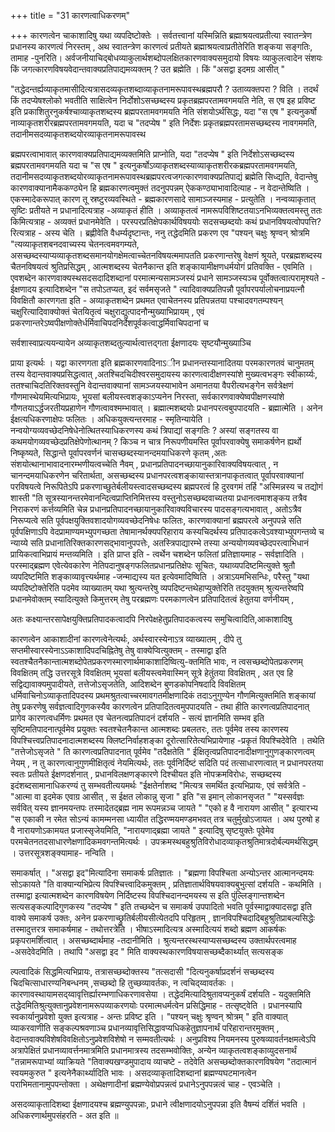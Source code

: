 +++
title = "31 कारणत्वाधिकरणम्"

+++
कारणत्वेन चाकाशादिषु यथा व्यपदिष्टोक्तेः । सर्वतत्त्वानां यस्मिन्निति ब्रह्माश्रयत्वप्रतीत्या स्वातन्त्रेण प्रधानस्य कारणत्वं निरस्तम् , अथ स्वातन्त्रेण कारणत्वं प्रतीयते ब्रह्माश्रयत्वाप्रतीतेरिति शङ्कया सङ्गतिः, तामाह -पुनरिति। अर्वजनीयाचिद्बोधव्याकुलार्थशब्दोपलक्षितकारणवाक्यसमुदायो विषयः व्याकुलत्वादेन संशयः किं जगत्कारणविषयवेदान्तवाक्यप्रतिपाद्यमव्यक्तम् ? उत ब्रह्मेति । किं "असद्वा इदमग्र आसीत् "

"तद्धेदन्तर्ह्यव्याकृतमासीदित्यत्रासदव्यकृतशब्दाव्याकृतनामरूपावस्थब्रह्मपरौ ? उताव्यक्तपरा ? विति । तदर्थं किं तदप्येषश्लोको भवतीति साक्षित्वेन निर्दोशोऽसच्छब्दस्य प्रकृतब्रह्मपरतामवगमयति नेति, स एष इह प्रविष्ट इति प्रकाशितुरनुकर्षश्चाव्याकृतशब्दस्य ब्रह्मपरतामवगमयति नेति संशयोऽर्थसिद्धः, यदा "स एष " इत्यनुकर्षो नाव्याकृतशरीरब्रह्मपरतामवगमयति, यदा च "तदप्येष " इति निर्देशः प्रकृतब्रह्मपरतामसच्छब्दस्य नावगममति, तदानीमसदव्याकृतशब्दयोरव्याकृतनामरूपावस्थ

ब्रह्मपरत्वाभावात् कारणवाक्यप्रतिपाद्यमव्यक्तमिति प्राप्नोति, यदा "तदप्येष " इति निर्देशोऽसच्छब्दस्य ब्रह्मपरतामवगमयति यदा च "स एष " इत्यनुकर्षोऽव्याकृतशब्दस्याव्याकृतशरीरकब्रह्मपरतामवगमयति, तदानीमसदव्याकृतशब्दयोरव्याकृतनामरूपावस्थब्रह्मपरत्वजगत्कारणवाक्यप्रतिपाद्यं ब्रह्मेति सिध्द्यति, वेदान्तेषु कारणवाक्यानामैककण्ठ्येन हि ब्रह्मकारणत्वमुक्तं तदनुपपन्नम् ऐककण्ठ्याभावादित्याह - न वेदान्तेष्विति । एकस्मादेकरूपात् कारण तू स्रष्टुरव्यवस्थिते - ब्रह्मकारणसादे सामाञ्जस्यमाह - प्रत्युतेति । नन्वव्याकृतात् सृष्टिः प्रतीयते न प्रधानादित्यत्राह -अव्याकृतं हीति । अव्याकृतत्वं नामरूपविशिष्टतयाऽनभिव्यक्तत्वमस्तु ततः किमित्यत्राह - अव्यक्तं प्रधानमेवेति । परस्परप्रतिक्षेपकार्थविषययोः सदसच्छब्दयोः कथं प्रधानविषयत्वोपपत्ति? रित्यत्राह - अस्य चेति । ब्रह्णीवेति वैधर्म्यदृष्टान्तः, ननु तद्धेदमिति प्रकरण एव "पश्यन् चक्षुः श्रृण्वन् श्रोत्रमि "त्यव्याकृतशबनदवाच्यस्य चेतनत्वमवगम्यते, असच्छब्दस्याप्यव्याकृतशब्दसमानयोगक्षेमत्वाच्चेतनविषयत्ममापतति प्रकरणान्तरेषु वेक्षणं श्रूयते, परब्रह्मशब्दस्य चैतनविषयत्वं श्रुतिप्रसिद्धम् , आत्मशब्दस्य चेतनैकान्त इति शङ्कायामीक्षणधर्मयोगं प्रतिवक्ति - एवमिति । एवशब्देन कारणवाक्यस्थसदसदादिशब्दानां परमात्मन्यसामञ्जस्यं प्रधाने सामञ्जस्यञ्च पूर्वोक्तत्वात्परामृश्यते - ईक्षणादय इत्यादिशब्देन "स तपोऽतप्यत, इदं सर्वमसृजते " त्यादिवाक्यप्रतिपन्नौ पूर्वापरपर्यालोचनाप्रयत्नौ विवक्षितौ कारणगता इति - अव्याकृतशब्देन प्रथमत एवाचेतनस्य प्रतिपन्नतया पश्चादवगतम्पश्यन् चक्षुरित्यादिवाक्योक्तं चेतयितृत्वं चक्षुराद्युत्पादनौन्मुख्याभिप्रायम् , एवं प्रकरणान्तरेऽष्वपीक्षणोक्तेर्धर्मिवाचिपदनिर्देशपूर्वकत्वाद्धर्मिवाचिपदानां च

सर्वशास्वाप्रत्ययन्यायेन अव्याकृतशब्दतुल्यार्थत्वात्तद्गता ईक्षणादयः सृष्टयौन्मुख्याञ्चि

प्राया इत्यर्थः । यद्वा कारणगता इति ब्रह्मकारणवादिनाऽीन प्रधानन्तस्यानादितया परमकारणतवं चानुमतम् तस्य वेदान्तवाक्यप्रसिद्धत्वात् ,अतश्चिदचिदीश्वरसमुदायस्य कारणत्वादीक्षणस्यांशे मुख्यत्वभङ्गः स्वीकार्य्यः, ततश्चाचिदतिरिक्तवस्तुनि वेदान्तवाक्यानां सामञ्जयस्याभावेन अमानतया वैपरीत्यभङ्गेन सर्वत्रेक्षणं गौणमास्थेयमित्यभिप्रायः, भूयसां बलीयस्त्वशङ्काऽप्यनेन निरस्ता, सर्वकारणवाक्येष्वपीक्षणस्यांशे गौणतयाऽर्द्धजरतीयप्रहाणेन गौणत्वावश्मम्भावात् । ब्रह्मात्मशब्दयोः प्रधानपरत्वबुपपादयति - ब्रह्मात्मेति । अनेन ईक्षत्यधिकरणाक्षेपः फलितः । अधिकयुक्त्यन्तरमाह - स्मृतिन्यायेति । नन्वयोग्यव्यवच्छेदनिषेधेनोत्थितस्याधिकरणस्य कथं त्रिपाद्यां सङ्गतिः ? अस्यां सङ्गतस्य वा कथमयोगव्यवच्छेदप्रतिक्षेपेणोत्थानम् ? किञ्च न चात्र निरूपणीयमस्ति पूर्वापरवाक्येषु समाकर्षणेन ह्यर्थो निष्कृष्यते, सिद्धान्ते पूर्वापरवर्णनं चासच्छब्दस्यानन्दमयाधिकरणे कृतम् ,अतः संशयोत्थानाभावादनारम्भणीयत्वच्चेति नैवम् , प्रधानप्रतिपादनच्छायानुकारिवाक्यविषयत्वात् , न चानन्दमयाधिकरणेन चरितार्थता, असच्छब्दस्य प्रधानपरत्वशङ्कायास्तत्रानपाकृतत्वात् पूर्वापरवाक्यानां परविषयत्वे निरूपितेऽपि प्रकरणाच्छुतेर्बलीयस्त्वादसच्छब्दस्य ब्रह्मपरत्वं हि दुरवगमं तर्हि "अस्मिन्नस्य च तद्योगं शास्ती "ति सूत्रस्यानन्तरमेवानन्दित्वप्राप्तिनिमित्तस्य वस्तुनोऽसच्छब्दवाच्यतया प्रधानत्वमाशङ्कय तत्रैव निराकरणं कर्त्तव्यमिति चेन्न प्रधानप्रतिपादनच्छायानुकारिवाक्यविचारस्य पादसङ्गत्यभावात् , अतोऽत्रैव निरूप्यत्वे सति पूर्वपक्षयुक्तिवशादयोगव्यवच्छेदनिषेधः फलितः, कारणवाक्यानां ब्रह्मपरत्वे अनुपपन्ने सति पूर्वपक्षिणाऽपि वेदप्रामाण्यमभ्युपगच्छता तेषामानर्थक्यपरिहाराय कस्यचिदर्थस्य प्रतिपादकत्वेऽवश्याभ्युपगन्तव्ये च न्याय्ये सति प्रधानातिरिक्तकारणसद्भावानुपपत्तेः, अतस्त्रिपाद्यारम्भे तस्या अन्ययोगव्यवच्छेदपरत्वाभिधानं प्रायिकत्वाभिप्रायं मन्तव्यमिति । इति प्राप्त इति - त्वर्थेन चशब्देन फलितां प्रतिज्ञायमाह - सर्वज्ञादिति । परस्माद्ब्रह्मण एवेत्येवकारेण नेतिपदानुषङ्गफलितप्रधानप्रतिक्षेपः सूचितः, यथाव्यपदिष्टमित्युक्ते श्रुतौ व्यपदिष्टमिति शङ्काव्यावृत्त्यर्थमाह -जन्माद्यस्य यत इत्येवमादिष्विति । अत्राऽयमभिसन्धिः, परैस्तु "यथा व्यपदिष्टोक्तेरिति पदमेव व्याख्यातम् यथा श्रुत्यन्तरेषु व्यपदिष्टन्तथेहाप्युक्तेरिति तदयुक्तम् श्रुत्यन्तरेष्वपि प्रधानमेवोक्तम् स्यादित्युक्ते किमुत्तरम् तेषु परब्रह्मणः परमकाणत्वेन प्रतिपादितत्वं हेतुतया वर्णनीयम् ,

अतः कक्ष्यान्तरसापेक्षयुक्तिप्रतिपादकत्वादपि निरपेक्षहेतुप्रतिपादकत्वस्य समुचित्वादिति,आकाशादिषु

कारणत्वेन आकाशादीनां कारणत्वेनेत्यर्थः, अर्थस्वारस्येनाऽत्र व्याख्यातम् , दीपे तु सप्तमीस्वारस्येनाऽऽकाशादिपदचिह्नितेषु तेषु वाक्येप्वित्युक्तम् - तस्माद्वा इति स्वतश्चैतनैकान्तात्मशब्दोपेतप्रकरणस्मारणार्थमाकाशादिष्वित्यु-क्तमिति भावः, न त्वसच्छब्दोपेतप्रकरणम् विवक्षितम् तद्धि उत्तरसूत्रे विवक्षितम् भूयसां बलीयस्त्वमेवास्मिन् सूत्रे हेतुंतया विवक्षितम् , अत एव हि सद्विद्यावाक्यमुपादीयते, तत्तेजोऽसृजतेति, आदिशब्देन बुणडकोपनिषदादि विवक्षितम् धर्मिवाचिनोऽव्याकृतादिपदस्य प्रथमश्रुतत्वाच्चरमावगतमीक्षणादिकं तदाऽनुगुण्येन गौणमित्युक्तमिति शङ्कायां तेषु प्रकरणेषु सर्वज्ञत्वादिगुणकस्यैव कारणत्वेन प्रतिपादितत्वमुपपादयति - तथा हीति कारणत्वप्रतिपादनात् प्रागेव कारणत्वधर्मिणः प्रथमत एव चेतनत्वप्रतिपादनं दर्शयति - सत्यं ज्ञानमिति सम्भव इति सृष्टिमतिपादनात्पूर्वमेव प्रयुक्तः स्वतश्चेतनैकान्त आत्मशब्दः प्रबलतरः, ततः पूर्वमेव तस्य कारणस्य विपश्चित्त्वप्रतिपादनादात्मशब्दस्य क्लिष्टनिर्वाहशङ्का दूरोत्सारितेत्यभिप्रायेणाह -प्रकृतं विपश्चिदेवेति । तथेति "तत्तेजोऽसृजते " ति कारणत्वप्रतिपादनात् पूर्वमेव "तदैक्षतेति " ईक्षितृत्वप्रतिपादनादीक्षणानुगुणङ्कारणत्वम् नेयम् , न तु कारणत्वानुगुणमीक्षितृत्वं नेयमित्यर्थः, ततः पूर्वनिर्दिष्टं सदिति पदं तत्साधारणत्वात् न प्रधानपरतया स्वतः प्रतीयते ईक्षणदर्शनात् , प्रधानविलक्षणङ्कारणे दिश्चीयत इति नोपक्रमविरोधः, सच्छब्दस्य इदंशब्दसामानाधिकरण्यं तु सम्भवतीत्ययमर्थः "ईक्षतेर्नाशब्द "मित्यत्र समर्थित इत्यभिप्रायः, एवं सर्वत्रेति - "आत्मा वा इदमेक एवाग्र आसीत् , स ईक्षत लोकान्नु सृजा " इति "स इमान् लोकानसृजत " "यस्सर्वज्ञः सर्ववित् यस्य ज्ञानमयन्तपः तस्मादेतद्ब्रह्म नाम रूपमन्नञ्च जायते " "एको ह वै नारायण आसीत् " इत्यारभ्य "स एकाकी न रमेत सोऽन्यं कामम्मनसा ध्यायीत तद्धिरण्मयमण्डमभवत् तत्र चतुर्मुखोऽजायत । अथ पुरुषो ह वै नारायणोऽकामयत प्रजास्सृजेयमिति, "नारायणाद्ब्रह्मा जायते " इत्यादिषु सृष्टयुक्तेः पूवेमेव परमचेतनतदसाधारणेक्षणादिकमवगन्तमित्यर्थः । उपक्रमस्थबहुश्रुतिविरोधादव्याकृतश्रुतिमात्रदोर्बल्यमर्थसिद्धम् । उत्तरसूत्रशङ्क्यामाह- नन्विति ।

समाकर्षात् । "असद्वा इद"मित्यादिना समाकर्षः प्रतिज्ञातः । "ब्रह्मणा विपश्चिता अन्योऽन्तर आत्मानन्दमयः सोऽकायते "ति वाक्यान्यभिप्रेत्य विपश्चित्त्वादिकमुक्तम् , प्रतिज्ञातार्थविषयवाक्यबुभुत्सां दर्शयति - कथमिति । तस्माद्वा इत्यात्मशब्देन कारणविषयेण निर्दिष्टस्य विपश्चिदानन्दमयस्य स इति पुंल्लिङ्गान्तशब्देन सत्यसङ्कल्पादिगुणकस्य "तदप्येष " इति तच्छब्देन च समाकर्ष उपपादितो भवति पूर्वस्माद्वाक्यादसद्वा इति वाक्ये समाकर्ष उक्तः, अनेन प्रकरणाच्छ्रुतिर्बलीयसीत्येतदपि परिहृतम् , ज्ञानविपश्चिदादिबहुश्रुतिप्राबल्यसिद्धेः तस्मादुत्तरत्र समाकर्षमाह - तथोत्तरत्रेति । भीषाऽस्मादित्यत्र अस्मादित्ययं शब्दो ब्रह्मण आकर्षकः प्रकृपरामर्शित्वात् । असच्छब्दार्थमाह -तदानीमिति । श्रुत्यन्तरस्थस्याप्यसच्छब्दस्य उक्तार्थपरत्वमाह -असदेवेदमिति । तथापि "असद्वा इद " मिति वाक्यस्थकारणविषयासच्छब्दैकार्थ्यात् सत्यसङ्क

ल्पत्वादिकं सिद्धमित्यभिप्रायः, तत्रासच्छब्दोक्तस्य "तत्सदासी "दित्यनुकर्षाप्रदर्शनं सच्छब्दस्य चिदचित्साधारण्यनिबन्धनम् ,सच्छब्दो हि तुच्छव्यावर्तकः, न त्वचिद्य्वावर्तकः । कारणावस्थायामसद्य्वावृत्तिर्ह्यारम्भणाधिकरणावसेया । तद्धेदमित्यादिश्रुतावप्यनुकर्षं दर्शयति - यदुक्तमिति तद्धेदमितिश्रुत्युक्तानुप्रवेशनामरूपव्याकरणयोः परमात्मधर्मत्वेन प्रसिद्धिमाह - तत्सृष्ट्वेति । प्रधानस्यापि स्वकार्यानुप्रवेशो युक्त इत्यत्राह - अन्तः प्रविष्ट इति । "पश्यन् चक्षुः श्रृण्वन् श्रोत्रम् " इति वाक्यात् व्याकरवाणीति सङ्कल्पश्रवणाञ्च प्रधानव्यावृत्तिसिद्धावप्यधिकहेतुज्ञापनार्थं परिहारान्तरमुक्तम् , वेदान्तवाक्यविशेषविवक्षितोऽनुप्रवेशविशेषो न सम्मवतीत्यर्थः । अनुप्रविश्य नियमनस्य पुरुषव्यावर्तनक्षमत्वेऽपि अत्रापेक्षितं प्रधानव्यावर्त्तनमात्रमिति प्रधानमात्रस्य तदसम्भवोक्तिः, अन्येन व्याकृतत्वशङ्काव्युदसनार्थं "तन्नामरूपाभ्यां व्याक्रियते "तिवाक्यखण्डमुपादाय व्याचष्टे - तदेवेति असच्छब्दोक्तकारणविषयेण "तदात्मानं स्वयमकुरुत " इत्यनेनैकार्थ्यादिति भावः । असदव्याकृतादिशब्दानां ब्रह्मण्यघटमानत्वेन पराभिमतानामुपपन्तोक्ता । अथेक्षणादीनां ब्रह्मण्येवोप्रपन्नत्वं प्रधानेऽनुपपन्नत्वं चाह - एवञ्चेति ।

असदव्याकृतादिशब्दा ईक्षणादयश्च ब्रह्मण्युपपन्नाः, प्रधाने त्वीक्षणादयोऽनुपपन्ना इति वैषम्यं दर्शितं भवति । अधिकरणार्थमुपसंहरति - अत इति ॥


